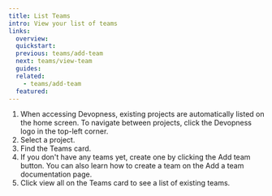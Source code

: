 ```yaml
---
title: List Teams
intro: View your list of teams
links:
  overview:
  quickstart:
  previous: teams/add-team
  next: teams/view-team
  guides:
  related:
    - teams/add-team
  featured:
---
```


1. When accessing Devopness, existing projects are automatically listed on the home screen. To navigate between projects, click the Devopness logo in the top-left corner.
2. Select a project.
3. Find the Teams card.
4. If you don't have any teams yet, create one by clicking the Add team button. You can also learn how to create a team on the Add a team documentation page.
5. Click view all on the Teams card to see a list of existing teams.
